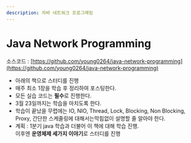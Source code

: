 ```yaml
---
description: 자바 네트워크 프로그래밍
---
```


# Java Network Programming

소스코드 : [https://github.com/young0264/java-network-programming](https://github.com/young0264/java-network-programming)

* 아래의 책으로 스터디를 진행
* 매주 최소 1장을 학습 후 정리하여 포스팅한다.
* 모든 실습 코드는 **필수**로 진행한다.
* 3월 23일까지는 학습을 마치도록 한다.
* 학습이 끝났을 무렵에는 IO, NIO, Thread, Lock, Blocking, Non Blocking, Proxy, 간단한 스케줄링에 대해서는막힘없이 설명할 줄 알아야 한다.
* 계획 : 1분기 java 학습과 더불어 이 책에 대해 학습 진행. \
  이후엔 **운영체제 세가지 이야기**로 스터디를 진행

<figure><img src="../../.gitbook/assets/스크린샷 2023-12-27 23.53.25.png" alt="" width="375"><figcaption></figcaption></figure>

